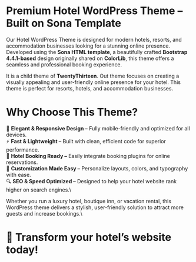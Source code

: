 # Premium Hotel WordPress Theme – Built on Sona Template
Our Hotel WordPress Theme is designed for modern hotels, resorts, and accommodation businesses looking for a stunning online presence. Developed using the **Sona HTML template**, a beautifully crafted **Bootstrap 4.4.1-based** design originally shared on **ColorLib**, this theme offers a seamless and professional booking experience.

It is a child theme of **TwentyThirteen**. Out theme focuses on creating a visually appealing and user-friendly online presence for your hotel. This theme is perfect for resorts, hotels, and accommodation businesses.

# Why Choose This Theme?
🏨 **Elegant & Responsive Design –** Fully mobile-friendly and optimized for all devices.\
⚡ **Fast & Lightweight –** Built with clean, efficient code for superior performance.\
📅 **Hotel Booking Ready –** Easily integrate booking plugins for online reservations.\
🎨 **Customization Made Easy –** Personalize layouts, colors, and typography with ease.\
🔍 **SEO & Speed Optimized –** Designed to help your hotel website rank higher on search engines.\

Whether you run a luxury hotel, boutique inn, or vacation rental, this WordPress theme delivers a stylish, user-friendly solution to attract more guests and increase bookings.\

# 🚀 Transform your hotel’s website today!
